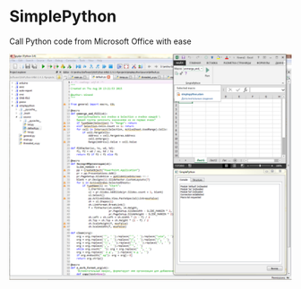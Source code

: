 # SimplePython
Call Python code from Microsoft Office with ease

![Screenshot](/screenshot.png?raw=true "Spyder, SimplePython, Microsoft Excel")
